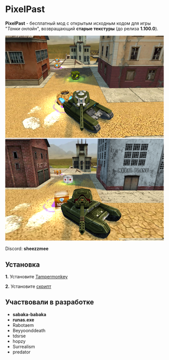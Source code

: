 # PixelPast

**PixelPast** - бесплатный мод с открытым исходным кодом для игры "*Танки онлайн*", возвращающий **старые текстуры** (до релиза **1.100.0**).

![default](https://raw.githubusercontent.com/MEGAMUSHROOMYT/rrerer/main/assets/default.png)
![legacy](https://raw.githubusercontent.com/MEGAMUSHROOMYT/rrerer/main/assets/legacy.png)

Discord: **sheezzmee**

## Установка

**1.** Установите [Tampermonkey](https://www.tampermonkey.net/)

**2.** Установите [скрипт](https://raw.githubusercontent.com/MEGAMUSHROOMYT/rrerer/main/PixelPast.user.js)

## Участвовали в разработке

- **sabaka-babaka**
- **runas.exe**
- Rabotaem
- Beyyoonddeath
- tdsrse
- hopzy
- Surrealism
- predator
